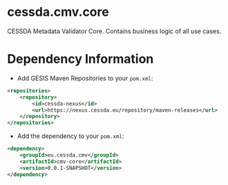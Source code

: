 # cessda.cmv.core
CESSDA Metadata Validator Core. Contains business logic of all use cases.

# Dependency Information

* Add GESIS Maven Repositories to your `pom.xml`:
```xml
<repositories>
	<repository>
		<id>cessda-nexus</id>
		<url>https://nexus.cessda.eu/repository/maven-releases</url>
	</repository>
</repositories>
```  

* Add the dependency to your `pom.xml`:  
```xml
<dependency>
	<groupId>eu.cessda.cmv</groupId>
	<artifactId>cmv-core</artifactId>
	<version>0.0.1-SNAPSHOT</version>
</dependency>
```